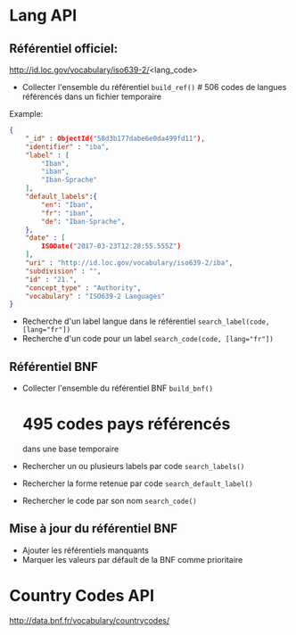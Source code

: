 # Lang API

## Référentiel officiel:

http://id.loc.gov/vocabulary/iso639-2/<lang_code>

* Collecter l'ensemble du référentiel
`build_ref()`
		# 506 codes  de langues référencés
		dans un fichier temporaire

Example:
```json
{
	"_id" : ObjectId("58d3b177dabe6e0da499fd11"),
	"identifier" : "iba",
	"label" : [
		"Iban",
		"iban",
		"Iban-Sprache"
	],
	"default_labels":{
		"en": "Iban",
		"fr": "iban",
		"de": "Iban-Sprache",
	},
	"date" : [
		ISODate("2017-03-23T12:28:55.555Z")
	],
	"uri" : "http://id.loc.gov/vocabulary/iso639-2/iba",
	"subdivision" : "",
	"id" : "21.",
	"concept_type" : "Authority",
	"vocabulary" : "ISO639-2 Languages"
}
```
* Recherche d'un label langue dans le référentiel `search_label(code, [lang="fr"])`
* Recherche d'un code pour un label
`search_code(code, [lang="fr"])`

## Référentiel BNF
* Collecter l'ensemble du référentiel BNF `build_bnf()`

	# 495 codes pays référencés
	dans une base temporaire
* Rechercher un ou plusieurs labels par code `search_labels()`
* Rechercher la forme retenue par code `search_default_label()`
* Rechercher le code par son nom
`search_code()`

## Mise à jour du référentiel BNF

* Ajouter les référentiels manquants
* Marquer les valeurs par défault de la BNF comme prioritaire

 # Country Codes API
 http://data.bnf.fr/vocabulary/countrycodes/
